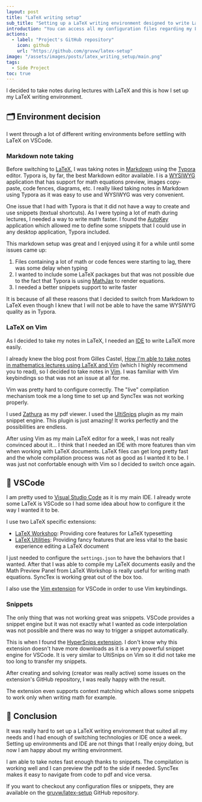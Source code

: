 ```yaml
---
layout: post
title: "LaTeX writing setup"
sub_title: "Setting up a LaTeX writing environment designed to write LaTeX faster and easier."
introduction: "You can access all my configuration files regarding my LaTeX writing environment on the following GitHub repository:"
actions:
  - label: "Project's GitHub repository"
    icon: github
    url: "https://github.com/gruvw/latex-setup"
image: "/assets/images/posts/latex_writing_setup/main.png"
tags:
  - Side Project
toc: true
---
```


I decided to take notes during lectures with LaTeX and this is how I set up my LaTeX writing environment.

## 🗂️ Environment decision

I went through a lot of different writing environments before settling with LaTeX on VSCode.

### Markdown note taking

Before switching to [LaTeX](https://www.latex-project.org/), I was taking notes in [Markdown](https://en.wikipedia.org/wiki/Markdown) using the [Typora](https://typora.io/) editor.
Typora is, by far, the best Markdown editor available. I is a [WYSIWYG](https://en.wikipedia.org/wiki/WYSIWYG) application that has support for math equations preview, images copy-paste, code fences, diagrams, etc.
I really liked taking notes in Markdown using Typora as it was easy to use and WYSIWYG was very convenient.

One issue that I had with Typora is that it did not have a way to create and use snippets (textual shortcuts).
As I were typing a lot of math during lectures, I needed a way to write math faster.
I found the [AutoKey](https://github.com/autokey/autokey) application which allowed me to define some snippets that I could use in any desktop application, Typora included.

This markdown setup was great and I enjoyed using it for a while until some issues came up:

1. Files containing a lot of math or code fences were starting to lag, there was some delay when typing
2. I wanted to include some LaTeX packages but that was not possible due to the fact that Typora is using [MathJax](https://www.mathjax.org/) to render equations.
3. I needed a better snippets support to write faster

It is because of all these reasons that I decided to switch from Markdown to LaTeX even though I knew that I will not be able to have the same WYSIWYG quality as in Typora.

### LaTeX on Vim

As I decided to take my notes in LaTeX, I needed an [IDE](https://en.wikipedia.org/wiki/Integrated_development_environment) to write LaTeX more easily.

I already knew the blog post from Gilles Castel, [How I'm able to take notes in mathematics lectures using LaTeX and Vim](https://castel.dev/post/lecture-notes-1/) (which I highly recommend you to read), so I decided to take notes in [Vim](https://www.vim.org/).
I was familiar with Vim keybindings so that was not an issue at all for me.

Vim was pretty hard to configure correctly.
The "live" compilation mechanism took me a long time to set up and SyncTex was not working properly.

I used [Zathura](https://pwmt.org/projects/zathura/) as my pdf viewer.
I used the [UltiSnips](https://github.com/SirVer/ultisnips) plugin as my main snippet engine.
This plugin is just amazing! It works perfectly and the possibilities are endless.

After using Vim as my main LaTeX editor for a week, I was not really convinced about it...
I think that I needed an IDE with more features than vim when working with LaTeX documents.
LaTeX files can get long pretty fast and the whole compilation process was not as good as I wanted it to be.
I was just not confortable enough with Vim so I decided to switch once again.

## 🔵 VSCode

I am pretty used to [Visual Studio Code](https://code.visualstudio.com/) as it is my main IDE.
I already wrote some LaTeX is VSCode so I had some idea about how to configure it the way I wanted it to be.

I use two LaTeX specific extensions:

- [LaTeX Workshop](https://github.com/James-Yu/LaTeX-Workshop): Providing core features for LaTeX typesetting
- [LaTeX Utilities](https://github.com/tecosaur/LaTeX-Utilities): Providing fancy features that are less vital to the basic experience editing a LaTeX document

I just needed to configure the `settings.json` to have the behaviors that I wanted.
After that I was able to compile my LaTeX documents easily and the Math Preview Panel from LaTeX Workshop is really useful for writing math equations.
SyncTex is working great out of the box too.

I also use the [Vim extension](https://github.com/VSCodeVim/Vim) for VSCode in order to use Vim keybindings.

### Snippets

The only thing that was not working great was snippets.
VSCode provides a snippet engine but it was not exactly what I wanted as code interpolation was not possible and there was no way to trigger a snippet automatically.

This is when I found the [HyperSnips extension](https://github.com/draivin/hsnips).
I don't know why this extension doesn't have more downloads as it is a very powerful snippet engine for VSCode.
It is very similar to UltiSnips on Vim so it did not take me too long to transfer my snippets.

After creating and solving (creator was really active) some issues on the extension's GitHub repository, I was really happy with the result.

The extension even supports context matching which allows some snippets to work only when writing math for example.

## 📝 Conclusion

It was really hard to set up a LaTeX writing environment that suited all my needs and I had enough of switching technologies or IDE once a week.
Setting up environments and IDE are not things that I really enjoy doing, but now I am  happy about my writing environment.

I am able to take notes fast enough thanks to snippets.
The compilation is working well and I can preview the pdf to the side if needed.
SyncTex makes it easy to navigate from code to pdf and vice versa.

If you want to checkout any configuration files or snippets, they are available on the [gruvw/latex-setup](https://github.com/gruvw/latex-setup) GitHub repository.
